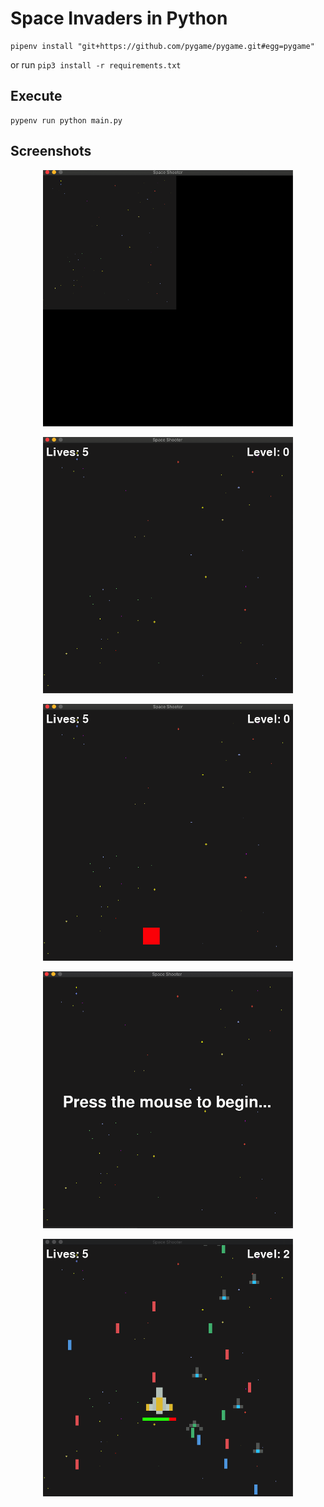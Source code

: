 # Space Invaders in Python

```shell
pipenv install "git+https://github.com/pygame/pygame.git#egg=pygame"
```
or run `pip3 install -r requirements.txt`

## Execute

```shell
pypenv run python main.py
```

## Screenshots

<p align="center">
  <kbd>
    <img src="project_assets/0_draw_background.png" title="draw background"  width="400px" height="auto">
  </kbd>
</p>

<p align="center">
  <kbd>
    <img src="project_assets/1_draw_life_level_text.png" title="draw life and level tetx"  width="400px" height="auto">
  </kbd>
</p>

<p align="center">
  <kbd>
    <img src="project_assets/2_draw_red_square.png" title="draw red square"  width="400px" height="auto">
  </kbd>
</p>

<p align="center">
  <kbd>
    <img src="project_assets/3_draw_menu.png" title="draw menu"  width="400px" height="auto">
  </kbd>
</p>

<p align="center">
  <kbd>
    <img src="project_assets/4_end.png" title="draw red square"  width="400px" height="auto">
  </kbd>
</p>

